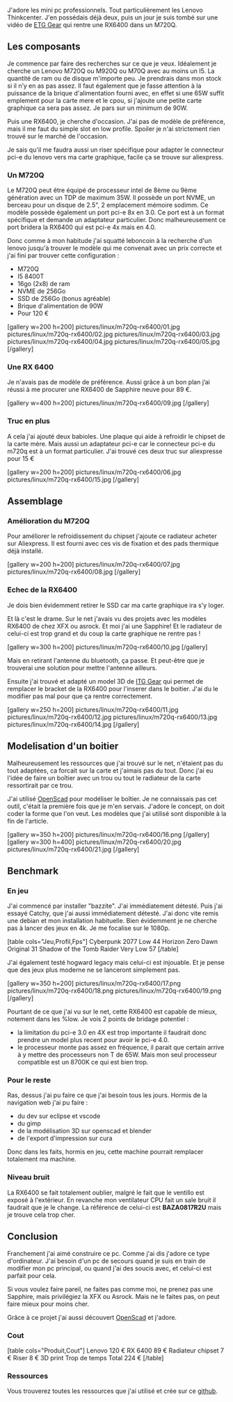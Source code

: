 
J'adore les mini pc professionnels. Tout particulièrement les Lenovo Thinkcenter. J'en possédais déjà deux, puis un jour je suis tombé sur une vidéo de [ETG Gear](https://www.youtube.com/watch?v=jrzvkyytwts) qui rentre une RX6400 dans un M720Q.

## Les composants

Je commence par faire des recherches sur ce que je veux. Idéalement je cherche un Lenovo M720Q ou M920Q ou M70Q avec au moins un I5. La quantité de ram ou de disque m'importe peu. Je prendrais dans mon stock si il n’y en as pas assez. Il faut également que je fasse attention à la puissance de la brique d'alimentation fourni avec, en effet si une 65W suffit emplement pour la carte mere et le cpou, si j'ajoute une petite carte graphique ca sera pas assez. Je pars sur un minimum de 90W.

Puis une RX6400, je cherche d'occasion. J'ai pas de modèle de préférence, mais il me faut du simple slot en low profile. Spoiler je n'ai strictement rien trouvé sur le marché de l'occasion.

Je sais qu'il me faudra aussi un riser spécifique pour adapter le connecteur pci-e du lenovo vers ma carte graphique, facile ça se trouve sur aliexpress.

### Un M720Q

Le M720Q peut être équipé de processeur intel de 8ème ou 9ème génération avec un TDP de maximum 35W. Il possède un port NVME, un berceau pour un disque de 2.5", 2 emplacement mémoire sodimm. Ce modèle possède également un port pci-e 8x en 3.0. Ce port est à un format spécifique et demande un adaptateur particulier. Donc malheureusement ce port bridera la RX6400 qui est pci-e 4x mais en 4.0.

Donc comme à mon habitude j'ai squatté leboncoin à la recherche d'un lenovo jusqu'à trouver le modèle qui me convenait avec un prix correcte et j'ai fini par trouver cette configuration :

- M720Q
- I5 8400T
- 16go (2x8) de ram
- NVME de 256Go
- SSD de 256Go (bonus agréable)
- Brique d'alimentation de 90W
- Pour 120 €

[gallery w=200 h=200]
pictures/linux/m720q-rx6400/01.jpg
pictures/linux/m720q-rx6400/02.jpg
pictures/linux/m720q-rx6400/03.jpg
pictures/linux/m720q-rx6400/04.jpg
pictures/linux/m720q-rx6400/05.jpg
[/gallery]

### Une RX 6400

Je n'avais pas de modèle de préférence. Aussi grâce à un bon plan j’ai réussi à me procurer une RX6400 de Sapphire neuve pour 89 €.

[gallery w=400 h=200]
pictures/linux/m720q-rx6400/09.jpg
[/gallery]

### Truc en plus

A cela j'ai ajouté deux babioles. Une plaque qui aide à refroidir le chipset de la carte mère. Mais aussi un adaptateur pci-e car le connecteur pci-e du m720q est à un format particulier. J'ai trouvé ces deux truc sur aliexpresse pour 15 €

[gallery w=200 h=200]
pictures/linux/m720q-rx6400/06.jpg
pictures/linux/m720q-rx6400/15.jpg
[/gallery]

## Assemblage

### Amélioration du M720Q

Pour améliorer le refroidissement du chipset j'ajoute ce radiateur acheter sur Aliexpress. Il est fourni avec ces vis de fixation et des pads thermique déjà installé.

[gallery w=200 h=200]
pictures/linux/m720q-rx6400/07.jpg
pictures/linux/m720q-rx6400/08.jpg
[/gallery]

### Echec de la RX6400

Je dois bien évidemment retirer le SSD car ma carte graphique ira s'y loger.

Et là c'est le drame. Sur le net j'avais vu des projets avec les modèles RX6400 de chez XFX ou asrock. Et moi j'ai une Sapphire! Et le radiateur de celui-ci est trop grand et du coup la carte graphique ne rentre pas !

[gallery w=300 h=200]
pictures/linux/m720q-rx6400/10.jpg
[/gallery]

Mais en retirant l'antenne du bluetooth, ça passe. Et peut-être que je trouverai une solution pour mettre l'antenne ailleurs.

Ensuite j'ai trouvé et adapté un model 3D de [ITG Gear](https://www.printables.com/model/1053116-lenovo-m920qm720q-xfx-rx-6400-ventilation-3d-case) qui permet de remplacer le bracket de la RX6400 pour l'inserer dans le boitier. J'ai du le modifier pas mal pour que ça rentre correctement.

[gallery w=250 h=200]
pictures/linux/m720q-rx6400/11.jpg
pictures/linux/m720q-rx6400/12.jpg
pictures/linux/m720q-rx6400/13.jpg
pictures/linux/m720q-rx6400/14.jpg
[/gallery]

## Modelisation d'un boitier

Malheureusement les ressources que j'ai trouvé sur le net, n'étaient pas du tout adaptées, ca forcait sur la carte et j'aimais pas du tout. Donc j'ai eu l'idée de faire un boîtier avec un trou ou tout le radiateur de la carte ressortirait par ce trou.

J'ai utilisé [OpenScad](https://openscad.org/) pour modéliser le boîtier. Je ne connaissais pas cet outil, c'était la première fois que je m'en servais. J'adore le concept, on doit coder la forme que l'on veut. Les modèles que j'ai utilisé sont disponible à la fin de l'article.

[gallery w=350 h=200]
pictures/linux/m720q-rx6400/16.png
[/gallery]
[gallery w=300 h=400]
pictures/linux/m720q-rx6400/20.jpg
pictures/linux/m720q-rx6400/21.jpg
[/gallery]

## Benchmark

### En jeu

J'ai commencé par installer "bazzite". J'ai immédiatement détesté. 
Puis j'ai essayé Catchy, que j'ai aussi immédiatement détesté. 
J'ai donc vite remis une debian et mon installation habituelle. 
Bien évidemment je ne cherche pas à lancer des jeux en 4k. 
Je me focalise sur le 1080p.

[table cols="Jeu,Profil,Fps"] 
Cyberpunk 2077	Low	44
Horizon Zero Dawn	Original	31
Shadow of the Tomb Raider	Very Low	57
[/table]

J'ai également testé hogward legacy mais celui-ci est injouable. Et je pense que des jeux plus moderne ne se lanceront simplement pas. 

[gallery w=350 h=200]
pictures/linux/m720q-rx6400/17.png
pictures/linux/m720q-rx6400/18.png
pictures/linux/m720q-rx6400/19.png
[/gallery]

Pourtant de ce que j'ai vu sur le net, cette RX6400 est capable de mieux, notement dans les %low.
Je vois 2 points de bridage potentiel : 
- la limitation du pci-e 3.0 en 4X est trop importante il faudrait donc prendre un model plus recent pour avoir le pci-e 4.0. 
- le processeur monte pas assez en fréquence, il parait que certain arrive à y mettre des processeurs non T de 65W. Mais mon seul processeur compatible est un 8700K ce qui est bien trop. 

### Pour le reste

Ras, dessus j'ai pu faire ce que j'ai besoin tous les jours. Hormis de la navigation web j'ai pu faire : 
- du dev sur eclipse et vscode
- du gimp 
- de la modélisation 3D sur openscad et blender
- de l'export d'impression sur cura

Donc dans les faits, hormis en jeu, cette machine pourrait remplacer totalement ma machine.

### Niveau bruit

La RX6400 se fait totalement oublier, malgré le fait que le ventillo est exposé à l'extérieur. 
En revanche mon ventilateur CPU fait un sale bruit il faudrait que je le change. 
La référence de celui-ci est **BAZA0817R2U** mais je trouve cela trop cher. 

## Conclusion 

Franchement j'ai aimé construire ce pc. Comme j'ai dis j'adore ce type d'ordinateur. 
J'ai besoin d'un pc de secours quand je suis en train de modifier mon pc principal, ou quand j'ai des soucis avec, et celui-ci est parfait pour cela. 

Si vous voulez faire pareil, ne faites pas comme moi, ne prenez pas une Sapphire, mais privilégiez la XFX ou Asrock. Mais ne le faites pas, on peut faire mieux pour moins cher. 

Grâce à ce projet j'ai aussi découvert [OpenScad](https://openscad.org/) et j'adore. 

### Cout

[table cols="Produit,Cout"]
Lenovo	120 €
RX 6400	89 €
Radiateur chipset	7 €
Riser	8 €
3D print	Trop de temps
Total	224 €
[/table]

### Ressources

Vous trouverez toutes les ressources que j'ai utilisé et crée sur ce [github](https://github.com/shionn/LenovoM720Q).
